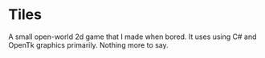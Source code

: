 # Tiles
A small open-world 2d game that I made when bored. It uses using C# and OpenTk graphics primarily. Nothing more to say.
